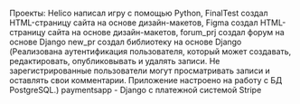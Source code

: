 Проекты:
Helico написал игру с помощью Python,
FinalTest создал HTML-страницу сайта на основе дизайн-макетов,
Figma создал HTML-страницу сайта на основе дизайн-макетов,
forum_prj создал форум на основе Django
new_pr создал библиотеку на основе Django (Реализована аутентификация пользователя, который может создавать, редактировать, опубликовывать и удалять записи. Не зарегистрированные пользователи могут просматривать записи и оставлять свои комментарии. Приложение настроено на работу с БД PostgreSQL.)
paymentsapp - Django с платежной системой Stripe
